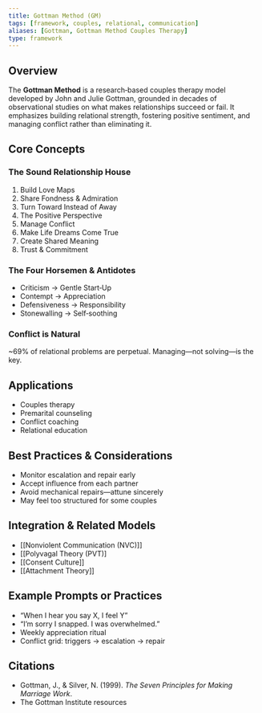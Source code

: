 ```yaml
---
title: Gottman Method (GM)
tags: [framework, couples, relational, communication]
aliases: [Gottman, Gottman Method Couples Therapy]
type: framework
---
```


<!-- @format -->

## Overview

The **Gottman Method** is a research‑based couples therapy model developed by John and Julie Gottman, grounded in decades of observational studies on what makes relationships succeed or fail. It emphasizes building relational strength, fostering positive sentiment, and managing conflict rather than eliminating it.

## Core Concepts

### The Sound Relationship House

1. Build Love Maps
2. Share Fondness & Admiration
3. Turn Toward Instead of Away
4. The Positive Perspective
5. Manage Conflict
6. Make Life Dreams Come True
7. Create Shared Meaning
8. Trust & Commitment

### The Four Horsemen & Antidotes

- Criticism → Gentle Start‑Up
- Contempt → Appreciation
- Defensiveness → Responsibility
- Stonewalling → Self‑soothing

### Conflict is Natural

~69% of relational problems are perpetual. Managing—not solving—is the key.

## Applications

- Couples therapy
- Premarital counseling
- Conflict coaching
- Relational education

## Best Practices & Considerations

- Monitor escalation and repair early
- Accept influence from each partner
- Avoid mechanical repairs—attune sincerely
- May feel too structured for some couples

## Integration & Related Models

- [[Nonviolent Communication (NVC)]]
- [[Polyvagal Theory (PVT)]
- [[Consent Culture]]
- [[Attachment Theory]]

## Example Prompts or Practices

- “When I hear you say X, I feel Y”
- “I’m sorry I snapped. I was overwhelmed.”
- Weekly appreciation ritual
- Conflict grid: triggers → escalation → repair

## Citations

- Gottman, J., & Silver, N. (1999). _The Seven Principles for Making Marriage Work_.
- The Gottman Institute resources
